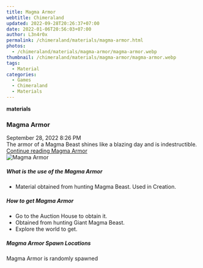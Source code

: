 ```yaml
---
title: Magma Armor
webtitle: Chimeraland
updated: 2022-09-28T20:26:37+07:00
date: 2022-01-06T20:56:03+07:00
author: L3n4r0x
permalink: /chimeraland/materials/magma-armor.html
photos:
  - /chimeraland/materials/magma-armor/magma-armor.webp
thumbnail: /chimeraland/materials/magma-armor/magma-armor.webp
tags:
  - Material
categories:
  - Games
  - Chimeraland
  - Materials
---
```


<section id="bootstrap-wrapper">
  <link
    rel="stylesheet"
    href="https://cdn.statically.io/gh/dimaslanjaka/Web-Manajemen/40ac3225/css/bootstrap-4.5-wrapper.css"
  />
  <div
    class="row g-0 border rounded overflow-hidden flex-md-row mb-4 shadow-sm position-relative"
  >
    <div class="col p-4 d-flex flex-column position-static">
      <strong class="d-inline-block mb-2 text-success">materials</strong>
      <h3 class="mb-0">Magma Armor</h3>
      <div class="mb-1 text-muted">September 28, 2022 8:26 PM</div>
      <div class="mb-2 border p-1">
        The armor of a Magma Beast shines like a blazing day and is
        indestructible.
      </div>
      <a href="#" class="stretched-link d-none">Continue reading Magma Armor</a>
    </div>
    <div class="col-auto d-none d-lg-block">
      <img
        src="/chimeraland/materials/magma-armor/magma-armor.webp"
        alt="Magma Armor"
      />
    </div>
  </div>
  <div class="row">
    <div class="col-lg-6 col-12 mb-2">
      <div class="card">
        <div class="card-body">
          <h5 class="card-title">What is the use of the Magma Armor</h5>
          <div class="card-text">
            <ul>
              <li>
                Material obtained from hunting Magma Beast. Used in Creation.
              </li>
            </ul>
          </div>
        </div>
      </div>
    </div>
    <div class="col-lg-6 col-12 mb-2">
      <div class="card">
        <div class="card-body">
          <h5 class="card-title">How to get Magma Armor</h5>
          <div class="card-text">
            <ul>
              <li>Go to the Auction House to obtain it.</li>
              <li>Obtained from hunting Giant Magma Beast.</li>
              <li>Explore the world to get.</li>
            </ul>
          </div>
        </div>
      </div>
    </div>
    <div class="col-12 mb-2">
      <h5>Magma Armor Spawn Locations</h5>
      <p>Magma Armor is randomly spawned</p>
    </div>
  </div>
</section>